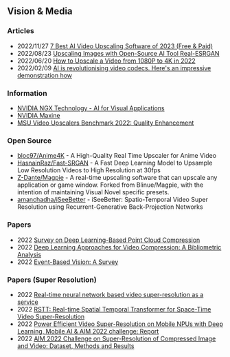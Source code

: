 ## Vision & Media


### Articles
- 2022/11/27 [7 Best AI Video Upscaling Software of 2023 (Free & Paid)](https://neilchasefilm.com/ai-video-upscaling/)
- 2022/08/23 [Upscaling Images with Open-Source AI Tool Real-ESRGAN](https://80.lv/articles/upscaling-images-with-open-source-ai-tool-real-esrgan/)
- 2022/06/20 [How to Upscale a Video from 1080P to 4K in 2022](https://marketbusinessnews.com/how-to-upscale-a-video-from-1080p-to-4k-in-2022/302300/)
- 2022/02/09 [AI is revolutionising video codecs. Here's an impressive demonstration how](https://www.redsharknews.com/ai-is-revolutionising-video-codecs.-heres-an-impressive-demonstration-how)


### Information
- [NVIDIA NGX Technology - AI for Visual Applications](https://developer.nvidia.com/rtx/ngx)
- [NVIDIA Maxine](https://developer.nvidia.com/maxine)
- [MSU Video Upscalers Benchmark 2022: Quality Enhancement](https://videoprocessing.ai/benchmarks/video-upscalers.html)


### Open Source
- [bloc97/Anime4K](https://github.com/bloc97/Anime4K) - A High-Quality Real Time Upscaler for Anime Video
- [HasnainRaz/Fast-SRGAN](https://github.com/HasnainRaz/Fast-SRGAN) - A Fast Deep Learning Model to Upsample Low Resolution Videos to High Resolution at 30fps
- [Z-Dante/Magpie](https://github.com/Z-Dante/Magpie) - A real-time upscaling software that can upscale any application or game window. Forked from Blinue/Magpie, with the intention of maintaining Visual Novel specific presets.
- [amanchadha/iSeeBetter](https://github.com/amanchadha/iSeeBetter) - iSeeBetter: Spatio-Temporal Video Super Resolution using Recurrent-Generative Back-Projection Networks


### Papers
- 2022 [Survey on Deep Learning-Based Point Cloud Compression](https://www.frontiersin.org/articles/10.3389/frsip.2022.846972/full)
- 2022 [Deep Learning Approaches for Video Compression: A Bibliometric Analysis](https://www.mdpi.com/2504-2289/6/2/44)
- 2022 [Event-Based Vision: A Survey](https://ieeexplore.ieee.org/stamp/stamp.jsp?tp=&arnumber=9138762)


### Papers (Super Resolution)
- 2022 [Real-time neural network based video super-resolution as a service](https://aaltodoc.aalto.fi/bitstream/handle/123456789/113633/master_Amezcua_Aragon_Luis_2022.pdf)
- 2022 [RSTT: Real-time Spatial Temporal Transformer for Space-Time Video Super-Resolution](https://paperswithcode.com/paper/rstt-real-time-spatial-temporal-transformer)
- 2022 [Power Efficient Video Super-Resolution on Mobile NPUs with Deep Learning, Mobile AI & AIM 2022 challenge: Report](https://arxiv.org/pdf/2211.05256.pdf)
- 2022 [AIM 2022 Challenge on Super-Resolution of Compressed Image and Video: Dataset, Methods and Results](https://deepai.org/publication/aim-2022-challenge-on-super-resolution-of-compressed-image-and-video-dataset-methods-and-results)




